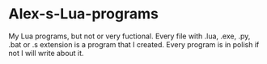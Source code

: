 # Alex-s-Lua-programs
My Lua programs, but not or very fuctional.
Every file with .lua, .exe, .py, .bat or .s extension is a program that I created.
Every program is in polish if not I will write about it.
